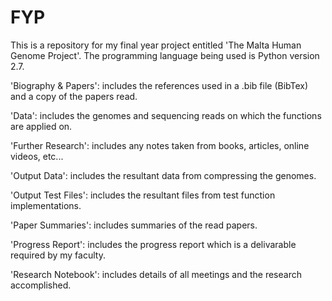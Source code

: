 # FYP
This is a repository for my final year project entitled 'The Malta Human Genome Project'.  The programming language being used is Python version 2.7.  

'Biography & Papers': includes the references used in a .bib file (BibTex) and a copy of the papers read.

'Data': includes the genomes and sequencing reads on which the functions are applied on.

'Further Research': includes any notes taken from books, articles, online videos, etc... 

'Output Data': includes the resultant data from compressing the genomes.

'Output Test Files': includes the resultant files from test function implementations.

'Paper Summaries': includes summaries of the read papers.

'Progress Report': includes the progress report which is a delivarable required by my faculty.

'Research Notebook': includes details of all meetings and the research accomplished.  
